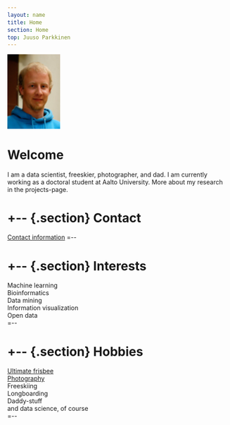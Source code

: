 ```yaml
---
layout: name
title: Home
section: Home
top: Juuso Parkkinen
---
```


<img class='inset right' src='images/juuso.jpg' title='Juuso Parkkinen' alt='Photo' width='120px' />

Welcome
=======

I am a data scientist, freeskier, photographer, and dad. I am currently working as a doctoral student at Aalto University. More about my research in the projects-page. 

+-- {.section}
Contact
============
[Contact information](/contact)
=--

+--	{.section}
Interests
=========
Machine learning  
Bioinformatics  
Data mining  
Information visualization  
Open data  
=--

+--  {.section}
Hobbies
=========
[Ultimate frisbee](http://www.euc.fi/)  
[Photography](http://ouzo.kuvat.fi/)  
Freeskiing  
Longboarding  
Daddy-stuff  
and data science, of course    
=--



